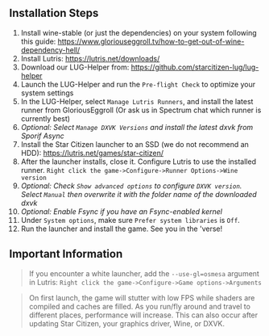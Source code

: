 ## Installation Steps

1. Install wine-stable (or just the dependencies) on your system following this guide: https://www.gloriouseggroll.tv/how-to-get-out-of-wine-dependency-hell/
2. Install Lutris: https://lutris.net/downloads/
3. Download our LUG-Helper from: https://github.com/starcitizen-lug/lug-helper
4. Launch the LUG-Helper and run the `Pre-flight Check` to optimize your system settings
5. In the LUG-Helper, select `Manage Lutris Runners`, and install the latest runner from GloriousEggroll (Or ask us in Spectrum chat which runner is currently best)
6. _Optional: Select `Manage DXVK Versions` and install the latest dxvk from Sporif Async_
7. Install the Star Citizen launcher to an SSD (we do not recommend an HDD): https://lutris.net/games/star-citizen/
8. After the launcher installs, close it. Configure Lutris to use the installed runner. `Right click the game->Configure->Runner Options->Wine version`
9. _Optional: Check `Show advanced options` to configure `DXVK version`. Select `Manual` then overwrite it with the folder name of the downloaded dxvk_
10. _Optional: Enable Fsync if you have an Fsync-enabled kernel_
11. Under `System options`, make sure `Prefer system libraries` is `Off`.
12. Run the launcher and install the game. See you in the 'verse!

## Important Information

> If you encounter a white launcher, add the `--use-gl=osmesa` argument in Lutris: `Right click the game->Configure->Game options->Arguments`

> On first launch, the game will stutter with low FPS while shaders are compiled and caches are filled. As you run/fly around and travel to different places, performance will increase.
> This can also occur after updating Star Citizen, your graphics driver, Wine, or DXVK.
